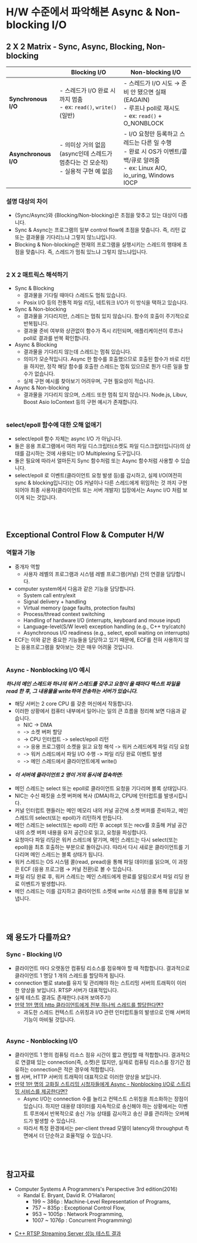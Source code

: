 # H/W 수준에서 파악해본 Async & Non-blocking I/O



## 2 X 2 Matrix - Sync, Async, Blocking, Non-blocking
|                 | Blocking I/O                                               | Non-blocking I/O                                              |
|-----------------|-----------------------------------------------------------|---------------------------------------------------------------|
| **Synchronous I/O** | - 스레드가 I/O 완료 시까지 멈춤<br>- ex: `read()`, `write()` (일반) | - 스레드가 I/O 시도 → 준비 안 됐으면 실패(EAGAIN)<br>- 루프나 poll로 재시도<br>- ex: `read()` + O_NONBLOCK |
| **Asynchronous I/O** | - 의미상 거의 없음 (async인데 스레드가 멈춘다는 건 모순적)<br>- 실용적 구현 예 없음 | - I/O 요청만 등록하고 스레드는 다른 일 수행<br>- 완료 시 OS가 이벤트/콜백/큐로 알려줌<br>- ex: Linux AIO, io_uring, Windows IOCP |
### 설명 대상의 차이
- {Sync/Async}와 {Blocking/Non-blocking}은 초점을 맞추고 있는 대상이 다릅니다.
- Sync & Async는 프로그램의 일부 control flow에 초점을 맞춥니다. 즉, 리턴 값 또는 결과물을 기다리느냐 그렇지 않느냐입니다.
- Blocking & Non-blocking은 현재의 프로그램을 실행시키는 스레드의 행태에 초점을 맞춥니다. 즉, 스레드가 멈춰 있느냐 그렇지 않느냐입니다.
<br><br/>

### 2 X 2 매트릭스 해석하기
- Sync & Blocking
  - 결과물을 기다릴 때마다 스레드도 멈춰 있습니다.
  - Posix I/O 등의 전통적 파일 리딩, 네트워크 I/O가 이 방식을 택하고 있습니다.
- Sync & Non-blocking
  - 결과물을 기다리지만, 스레드는 멈춰 있지 않습니다. 함수의 호출이 주기적으로 반복됩니다.
  - 결과물 준비 여부와 상관없이 함수가 즉시 리턴되며, 애플리케이션이 루프나 poll로 결과를 반복 확인합니다.
- Async & Blocking
  - 결과물을 기다리지 않는데 스레드는 멈춰 있습니다.
  - 의미가 모순적입니다. Async 한 함수를 호출했으므로 호출된 함수가 바로 리턴을 하지만, 정작 해당 함수를 호출한 스레드는 멈춰 있으므로 뭔가 다른 일을 할 수가 없습니다.
  - 실제 구현 예시를 찾아보기 어려우며, 구현 필요성이 적습니다.
- Async & Non-blocking
  - 결과물을 기다리지 않으며, 스레드 또한 멈춰 있지 않습니다. Node.js, Libuv, Boost Asio IoContext 등의 구현 예시가 존재합니다.
<br><br/>

### select/epoll 함수에 대한 오해 없애기
- select/epoll 함수 자체는 async I/O 가 아닙니다.
- 둘은 응용 프로그램에서 여러 파일 디스크립터(소켓도 파일 디스크립터입니다)의 상태를 감시하는 것에 사용되는 I/O Multiplexing 도구입니다.
- 둘은 필요에 따라서 얼마든지 Sync 함수처럼 또는 Async 함수처럼 사용할 수 있습니다.
- select/epoll 로 이벤트(클라이언트 요청 발생 등)를 감시하고, 실제 I/O(여전히 sync & blocking입니다)는 OS 커널이나 다른 스레드에게 위임하는 것 까지 구현되어야 최종 사용자(클라이언트 또는 서버 개발자) 입장에서는 Async I/O 처럼 보이게 되는 것입니다.
<br><br/><br><br/>



## Exceptional Control Flow & Computer H/W

### 역할과 기능
- 중개자 역할
  - 사용자 레벨의 프로그램과 시스템 레벨 프로그램(커널) 간의 연결을 담당합니다.
- computer system에서 다음과 같은 기능을 담당합니다.
  - System call entry/exit
  - Signal delivery + handling
  - Virtual memory (page faults, protection faults)
  - Process/thread context switching
  - Handling of hardware I/O (interrupts, keyboard and mouse input)
  - Language-level(S/W level) exception handling (e.g., C++ try/catch)
  - Asynchronous I/O readiness (e.g., select, epoll waiting on interrupts)
- ECF는 이와 같은 중요한 기능들을 담당하고 있기 때문에, ECF를 전혀 사용하지 않는 응용프로그램을 찾아보는 것은 매우 어려울 것입니다.
<br><br/>

### Async - Nonblocking I/O 예시
_**하나의 메인 스레드와 하나의 워커 스레드를 갖추고 요청이 올 때마다 텍스트 파일을 read 한 후, 그 내용물을 write하여 전송하는 서버가 있습니다.**_
- 해당 서버는 2 core CPU 를 갖춘 머신에서 작동합니다.
- 이러한 상황에서 컴퓨터 내부에서 일어나는 일의 큰 흐름을 정리해 보면 다음과 같습니다.
  - NIC -> DMA
  - -> 소켓 버퍼 할당
  - -> CPU 인터럽트 -> select/epoll 리턴
  - -> 응용 프로그램이 소켓을 읽고 요청 해석 -> 워커 스레드에게 파일 리딩 요청 
  - -> 워커 스레드에서 파일 I/O 수행 -> 파일 리딩 완료 이벤트 발생
  - -> 메인 스레드에서 클라이언트에게 write()
<br><br/>
- _**이 서버에 클라이언트 2 명이 거의 동시에 접속하면:**_
<br><br/>
- 메인 스레드는 select 또는 epoll로 클라이언트 요청을 기다리며 블록 상태입니다.
-	NIC는 수신 패킷을 소켓 버퍼에 복사 (DMA)하고, CPU에 인터럽트를 발생시킵니다.
-	커널 인터럽트 핸들러는 메인 메모리 내의 커널 공간에 소켓 버퍼를 준비하고, 메인 스레드의 select(또는 epoll)가 리턴하게 만듭니다.
-	메인 스레드는 select(또는 epoll) 리턴 후 accept 또는 recv를 호출해 커널 공간 내의 소켓 버퍼 내용을 유저 공간으로 읽고, 요청을 파싱합니다.
- 요청마다 파일 리딩은 워커 스레드에 맡기며, 메인 스레드는 다시 select(또는 epoll)을 최초 호출하는 부분으로 돌아갑니다. 따라서 다시 새로운 클라이언트를 기다리며 메인 스레드는 블록 상태가 됩니다.
- 워커 스레드는 OS 시스템 콜(read, pread)을 통해 파일 데이터를 읽으며, 이 과정은 ECF (응용 프로그램 → 커널 전환)로 볼 수 있습니다.
- 파일 리딩 완료 후, 워커 스레드는 메인 스레드에게 완료를 알림으로서 파일 리딩 완료 이벤트가 발생합니다.
- 메인 스레드는 이를 감지하고 클라이언트 소켓에 write 시스템 콜을 통해 응답을 보냅니다.
<br><br/><br><br/>



## 왜 용도가 다를까요?
### Sync - Blocking I/O
- 클라이언트 마다 오랫동안 컴퓨팅 리소스를 점유해야 할 때 적합합니다. 결과적으로 클라이언트 1 명당 1 개의 스레드를 할당하게 됩니다.
- connection 별로 state를 유지 및 관리해야 하는 스트리밍 서버의 트래픽이 이러한 양상을 보입니다. RTSP 서버가 대표적입니다.
- 실제 테스트 결과도 존재한다.(내꺼 보여주기)
- [만약 1만 명의 http 클라이언트에게 전부 하나씩 스레드를 할당한다면?]()
  - 과도한 스레드 컨텍스트 스위칭과 I/O 관련 인터럽트들의 발생으로 인해 서버의 기능이 마비될 것입니다.
<br><br/>

### Async - Nonblocking I/O
- 클라이언트 1 명의 컴퓨팅 리소스 점유 시간이 짧고 랜덤할 때 적합합니다. 결과적으로 연결돼 있는 connection(즉, 소켓)은 많지만, 실제로 컴퓨팅 리소스를 장기간 점유하는 connection은 적은 경우에 적합합니다.
- 웹 서버, HTTP 서버의 트래픽이 대표적으로 이러한 양상을 보입니다.
- [만약 1만 명의 고화질 스트리밍 시청자들에게 Async - Nonblocking I/O로 스트리밍 서비스를 제공한다면?]()
  - Async I/O는 connection 수를 늘리고 컨텍스트 스위칭을 최소화하는 장점이 있습니다. 하지만 대용량 데이터를 지속적으로 송신해야 하는 상황에서는 이벤트 루프에서 반복적으로 송신 가능 상태를 감시하고 송신 큐를 관리하는 오버헤드가 발생할 수 있습니다.
  - 따라서 특정 환경에서는 per-client thread 모델이 latency와 throughput 측면에서 더 단순하고 효율적일 수 있습니다.
<br><br/><br><br/>



## 참고자료

- Computer Systems A Programmers's Perspective 3rd edition(2016)
  - Randal E. Bryant, David R. O'Hallaron(
    - 199 ~ 386p : Machine-Level Representation of Programs,
    - 757 ~ 835p : Exceptional Control Flow,
    - 953 ~ 1005p : Network Programming,
    - 1007 ~ 1076p : Concurrent Programming)
<br><br/>
- [C++ RTSP Streaming Server 성능 테스트 결과](https://github.com/DongvinPark/RtspServerInCpp)